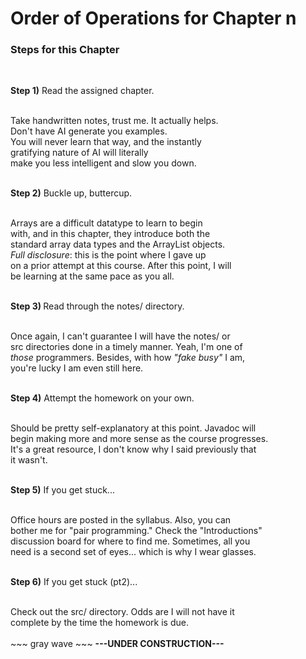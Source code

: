 
# Order of Operations for Chapter n <br>

<h3>Steps for this Chapter</h3>
<br>
<p><b>Step 1)</b> Read the assigned chapter.</p><br>
Take handwritten notes, trust me. It actually helps.<br>
Don't have AI generate you examples.<br>
You will never learn that way, and the instantly <br>
gratifying nature of AI will literally <br>
make you less intelligent and slow you down.<br>
<br>
<p><b>Step 2)</b> Buckle up, buttercup.</p><br>
Arrays are a difficult datatype to learn to begin <br>
with, and in this chapter, they introduce both the <br>
standard array data types and the ArrayList objects. <br>
<i>Full disclosure</i>: this is the point where I gave up <br>
on a prior attempt at this course. After this point, I will <br>
be learning at the same pace as you all. <br>
<br>
<p><b>Step 3) </b>Read through the notes/ directory.</p><br>
Once again, I can't guarantee I will have the notes/ or<br>
src directories done in a timely manner. Yeah, I'm one of <br>
<i>those</i> programmers. Besides, with how <i>"fake busy"</i> I am,<br>
you're lucky I am even still here.<br>
<br>
<p><b>Step 4)</b> Attempt the homework on your own.</p><br>
Should be pretty self-explanatory at this point. Javadoc will <br>
begin making more and more sense as the course progresses. <br>
It's a great resource, I don't know why I said previously that <br>
it wasn't. <br>
<br>
<p><b>Step 5)</b> If you get stuck...</p><br>
Office hours are posted in the syllabus. Also, you can <br>
bother me for "pair programming." Check the "Introductions" <br>
discussion board for where to find me. Sometimes, all you <br>
need is a second set of eyes... which is why I wear glasses. <br>
<br>
<p><b>Step 6)</b> If you get stuck (pt2)...</p><br>
Check out the src/ directory. Odds are I will not have it <br>
complete by the time the homework is due. <br>
<br>
  ~~~ gray wave ~~~
<strong>   ---UNDER CONSTRUCTION---   </strong>
